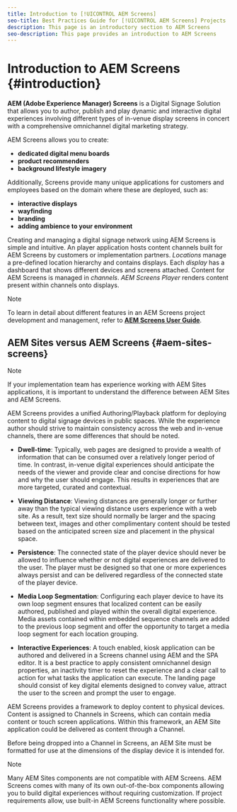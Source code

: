 ```yaml
---
title: Introduction to [!UICONTROL AEM Screens]
seo-title: Best Practices Guide for [!UICONTROL AEM Screens] Projects
description: This page is an introductory section to AEM Screens
seo-description: This page provides an introduction to AEM Screens
---
```


# Introduction to AEM Screens {#introduction}

**AEM (Adobe Experience Manager) Screens** is a Digital Signage Solution that allows you to author, publish and play dynamic and interactive digital experiences involving different types of in-venue display screens in concert with a comprehensive omnichannel digital marketing strategy.

AEM Screens allows you to create:

* **dedicated digital menu boards**
* **product recommenders**
* **background lifestyle imagery**

Additionally, Screens provide many unique applications for customers and employees based on the domain where these are deployed, such as:

* **interactive displays**
* **wayfinding**
* **branding**
* **adding ambience to your environment**

Creating and managing a digital signage network using AEM Screens is simple and intuitive. An player application hosts content channels built for AEM Screens by customers or implementation partners. *Locations* manage a pre-defined location hierarchy and contains displays. Each *display* has a dashboard that shows different devices and screens attached. Content for AEM Screens is managed in *channels*. *AEM Screens Player* renders content present within channels onto displays.



>[!NOTE]
>
>To learn in detail about different features in an AEM Screens project development and management, refer to **[AEM Screens User Guide](https://helpx.adobe.com/experience-manager/6-5/screens/user-guide.html)**.

## AEM Sites versus AEM Screens {#aem-sites-screens}

> [!NOTE]
>
> If your implementation team has experience working with AEM Sites applications, it is important to understand the difference between AEM Sites and AEM Screens.

AEM Screens provides a unified Authoring/Playback platform for deploying content to digital signage devices in public spaces. While the experience author should strive to maintain consistency across the web and in-venue channels, there are some differences that should be noted.

* **Dwell-time**: Typically, web pages are designed to provide a wealth of information that can be consumed over a relatively longer period of time. In contrast, in-venue digital experiences should anticipate the needs of the viewer and provide clear and concise directions for how and why the user should engage. This results in experiences that are more targeted, curated and contextual.

* **Viewing Distance**: Viewing distances are generally longer or further away than the typical viewing distance users experience with a web site. As a result, text size should normally be larger and the spacing between text, images and other complimentary content should be tested based on the anticipated screen size and placement in the physical space.

* **Persistence**: The connected state of the player device should never be allowed to influence whether or not digital experiences are delivered to the user. The player must be designed so that one or more experiences always persist and can be delivered regardless of the connected state of the player device.

* **Media Loop Segmentation**: Configuring each player device to have its own loop segment ensures that localized content can be easily authored, published and played within the overall digital experience. Media assets contained within embedded sequence channels are added to the previous loop segment and offer the opportunity to target a media loop segment for each location grouping.

* **Interactive Experiences**: A touch enabled, kiosk application can be authored and delivered in a Screens channel using AEM and the SPA editor. It is a best practice to apply consistent omnichannel design properties, an inactivity timer to reset the experience and a clear call to action for what tasks the application can execute. The landing page should consist of key digital elements designed to convey value, attract the user to the screen and prompt the user to engage.

AEM Screens provides a framework to deploy content to physical devices. Content is assigned to Channels in Screens, which can contain media content or touch screen applications. Within this framework, an AEM Site application could be delivered as content through a Channel.

Before being dropped into a Channel in Screens, an AEM Site must be formatted for use at the dimensions of the display device it is intended for.

> [!NOTE]
>
> Many AEM Sites components are not compatible with AEM Screens. AEM Screens comes with many of its own out-of-the-box components allowing you to build digital experiences without requiring customization. If project requirements allow, use built-in AEM Screens functionality where possible.

